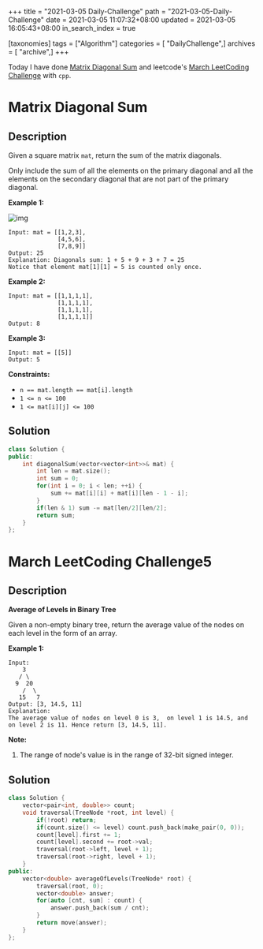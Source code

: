 +++
title = "2021-03-05 Daily-Challenge"
path = "2021-03-05-Daily-Challenge"
date = 2021-03-05 11:07:32+08:00
updated = 2021-03-05 16:05:43+08:00
in_search_index = true

[taxonomies]
tags = ["Algorithm"]
categories = [ "DailyChallenge",]
archives = [ "archive",]
+++

Today I have done [Matrix Diagonal Sum](https://leetcode.com/problems/matrix-diagonal-sum/) and leetcode's [March LeetCoding Challenge](https://leetcode.com/explore/featured/card/march-leetcoding-challenge-2021/588/week-1-march-1st-march-7th/3661/) with `cpp`.

<!-- more -->

# Matrix Diagonal Sum

## Description

Given a square matrix `mat`, return the sum of the matrix diagonals.

Only include the sum of all the elements on the primary diagonal and all the elements on the secondary diagonal that are not part of the primary diagonal.

 

**Example 1:**

![img](https://assets.leetcode.com/uploads/2020/08/14/sample_1911.png)

```
Input: mat = [[1,2,3],
              [4,5,6],
              [7,8,9]]
Output: 25
Explanation: Diagonals sum: 1 + 5 + 9 + 3 + 7 = 25
Notice that element mat[1][1] = 5 is counted only once.
```

**Example 2:**

```
Input: mat = [[1,1,1,1],
              [1,1,1,1],
              [1,1,1,1],
              [1,1,1,1]]
Output: 8
```

**Example 3:**

```
Input: mat = [[5]]
Output: 5
```

 

**Constraints:**

- `n == mat.length == mat[i].length`
- `1 <= n <= 100`
- `1 <= mat[i][j] <= 100`

## Solution

``` cpp
class Solution {
public:
    int diagonalSum(vector<vector<int>>& mat) {
        int len = mat.size();
        int sum = 0;
        for(int i = 0; i < len; ++i) {
            sum += mat[i][i] + mat[i][len - 1 - i];
        }
        if(len & 1) sum -= mat[len/2][len/2];
        return sum;
    }
};
```

# March LeetCoding Challenge5

## Description

**Average of Levels in Binary Tree**

Given a non-empty binary tree, return the average value of the nodes on each level in the form of an array.

**Example 1:**

```
Input:
    3
   / \
  9  20
    /  \
   15   7
Output: [3, 14.5, 11]
Explanation:
The average value of nodes on level 0 is 3,  on level 1 is 14.5, and on level 2 is 11. Hence return [3, 14.5, 11].
```



**Note:**

1. The range of node's value is in the range of 32-bit signed integer.

## Solution

``` cpp
class Solution {
    vector<pair<int, double>> count;
    void traversal(TreeNode *root, int level) {
        if(!root) return;
        if(count.size() <= level) count.push_back(make_pair(0, 0));
        count[level].first += 1;
        count[level].second += root->val;
        traversal(root->left, level + 1);
        traversal(root->right, level + 1);
    }
public:
    vector<double> averageOfLevels(TreeNode* root) {
        traversal(root, 0);
        vector<double> answer;
        for(auto [cnt, sum] : count) {
            answer.push_back(sum / cnt);
        }
        return move(answer);
    }
};
```